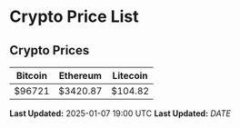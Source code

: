 # Crypto Price List

## Crypto Prices
| Bitcoin | Ethereum | Litecoin |
| ------- | -------- | -------- |
| $96721 | $3420.87 | $104.82 |
**Last Updated:** 2025-01-07 19:00 UTC
**Last Updated:** $DATE$
